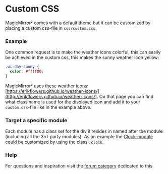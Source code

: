 # Custom CSS

MagicMirror² comes with a default theme but it can be customized by placing a
custom css-file in `css/custom.css`.

### Example

One common request is to make the weather icons colorful, this can easily be
achieved in the custom css, this makes the sunny weather icon yellow:

```css
.wi-day-sunny {
  color: #ffff00;
}
```

MagicMirror² uses these weather icons:
[https://erikflowers.github.io/weather-icons/](http://erikflowers.github.io/weather-icons/).
On that page you can find what class name is used for the displayed icon and add
it to your `custom.css`-file like in the example above.

### Target a specific module

Each module has a class set for the div it resides in named after the module
(including all the 3rd-party modules). As an example the
[Clock-module](https://github.com/MichMich/MagicMirror/tree/master/modules/default/clock)
could be customized by using the class `.clock`.

### Help

For questions and inspiration visit the
[forum category](https://forum.magicmirror.builders/category/8/custom-css)
dedicated to this.
